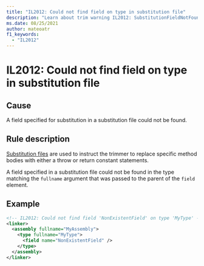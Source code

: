 ```yaml
---
title: "IL2012: Could not find field on type in substitution file"
description: "Learn about trim warning IL2012: SubstitutionFieldNotFound"
ms.date: 08/25/2021
author: mateoatr
f1_keywords:
  - "IL2012"
---
```

# IL2012: Could not find field on type in substitution file

## Cause

A field specified for substitution in a substitution file could not be found.

## Rule description

[Substitution files](https://github.com/mono/linker/blob/main/docs/data-formats.md#substitution-format)
are used to instruct the trimmer to replace specific method bodies with either a throw or
return constant statements.

A field specified in a substitution file could not be found in the type matching the
`fullname` argument that was passed to the parent of the `field` element.

## Example

```xml
<!-- IL2012: Could not find field 'NonExistentField' on type 'MyType' -->
<linker>
  <assembly fullname="MyAssembly">
    <type fullname="MyType">
      <field name="NonExistentField" />
    </type>
  </assembly>
</linker>
```
